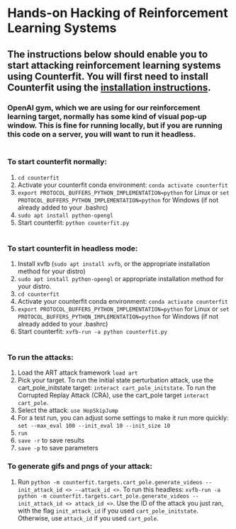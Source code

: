 # Hands-on Hacking of Reinforcement Learning Systems

## The instructions below should enable you to start attacking reinforcement learning systems using Counterfit. You will first need to install Counterfit using the [installation instructions](https://github.com/Azure/counterfit/blob/attackingRL/README.md). 

### OpenAI gym, which we are using for our reinforcement learning target, normally has some kind of visual pop-up window. This is fine for running locally, but if you are running this code on a server, you will want to run it headless.<br><br>

### To start counterfit normally:
1. `cd counterfit`
2. Activate your counterfit conda environment: `conda activate counterfit`
3. `export PROTOCOL_BUFFERS_PYTHON_IMPLEMENTATION=python` for Linux or `set PROTOCOL_BUFFERS_PYTHON_IMPLEMENTATION=python` for Windows (if not already added to your .bashrc) 
4. `sudo apt install python-opengl`
5. Start counterfit: `python counterfit.py`
<br><br>
### To start counterfit in headless mode:
1. Install xvfb (`sudo apt install xvfb`, or the appropriate installation method for your distro)
2. `sudo apt install python-opengl` or appropriate installation method for your distro.
3. `cd counterfit`
4. Activate your counterfit conda environment: `conda activate counterfit`
5. `export PROTOCOL_BUFFERS_PYTHON_IMPLEMENTATION=python` for Linux or `set PROTOCOL_BUFFERS_PYTHON_IMPLEMENTATION=python` for Windows (if not already added to your .bashrc) 
6. Start counterfit: `xvfb-run -a python counterfit.py`
<br><br>
### To run the attacks:
1. Load the ART attack framework `load art`
2. Pick your target. To run the initial state perturbation attack, use the cart_pole_initstate target: `interact cart_pole_initstate`. To run the Corrupted Replay Attack (CRA), use the cart_pole target `interact cart_pole`.
3. Select the attack: `use HopSkipJump`
4. For a test run, you can adjust some settings to make it run more quickly: `set --max_eval 100 --init_eval 10 --init_size 10` 
5. `run`
6. `save -r` to save results
7. `save -p` to save parameters

### To generate gifs and pngs of your attack:
1. Run `python -m counterfit.targets.cart_pole.generate_videos --init_attack_id <> --attack_id <>`.  To run this headless: `xvfb-run -a python -m counterfit.targets.cart_pole.generate_videos --init_attack_id <> attack_id <>`. Use the ID of the attack you just ran, with the flag `init_attack_id` if you used `cart_pole_initstate`. Otherwise, use `attack_id` if you used `cart_pole`.
<br><br>
